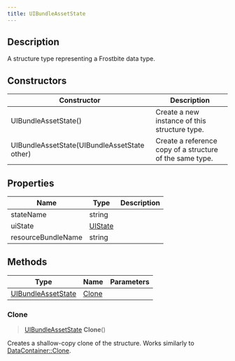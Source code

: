 ```yaml
---
title: UIBundleAssetState
---
```

## Description

A structure type representing a Frostbite data type.

## Constructors

| Constructor                                  | Description                                              |
| -------------------------------------------- | -------------------------------------------------------- |
| UIBundleAssetState()                         | Create a new instance of this structure type.            |
| UIBundleAssetState(UIBundleAssetState other) | Create a reference copy of a structure of the same type. |

## Properties

| Name               | Type               | Description |
| ------------------ | ------------------ | ----------- |
| stateName          | string             |             |
| uiState            | [UIState](UIState) |             |
| resourceBundleName | string             |             |

## Methods

| Type                                     | Name            | Parameters |
| ---------------------------------------- | --------------- | ---------- |
| [UIBundleAssetState](UIBundleAssetState) | [Clone](#clone) |            |

### Clone

> [UIBundleAssetState](UIBundleAssetState) **Clone**()

Creates a shallow-copy clone of the structure. Works similarly to [DataContainer::Clone](/vext/ref/shared/class/datacontainer#clone).

